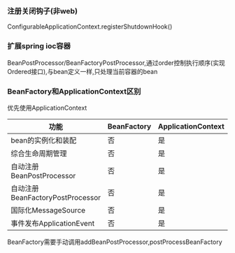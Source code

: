 ### 注册关闭钩子(非web)
ConfigurableApplicationContext.registerShutdownHook()

### 扩展spring ioc容器
BeanPostProcessor/BeanFactoryPostProcessor,通过order控制执行顺序(实现Ordered接口),与bean定义一样,只处理当前容器的bean

### BeanFactory和ApplicationContext区别
优先使用ApplicationContext

| 功能                           | BeanFactory | ApplicationContext |
|------------------------------|-------------|--------------------|
| bean的实例化和装配                  | 否           | 是                  |
| 综合生命周期管理                     | 否           | 是                  |
| 自动注册BeanPostProcessor        | 否           | 是                  |
| 自动注册BeanFactoryPostProcessor | 否           | 是                  |
| 国际化MessageSource             | 否           | 是                  |
| 事件发布ApplicationEvent         | 否           | 是                  |
BeanFactory需要手动调用addBeanPostProcessor,postProcessBeanFactory